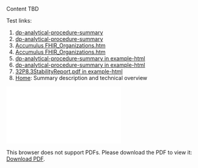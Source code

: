 Content TBD

Test links:
1. [dp-analytical-procedure-summary](/dp-analytical-procedure-summary.html)
1. [dp-analytical-procedure-summary](dp-analytical-procedure-summary)
1. [Accumulus FHIR_Organizations.htm](https://github.com/HL7/uv-dx-pq/blob/master/additional_data/html%20examples/Accumulus%20FHIR%20Organizations.htm)
1. [Accumulus FHIR_Organizations.htm](https://github.com/HL7/uv-dx-pq/blob/master/additional_data/html%20examples/Accumulus%20FHIR%20Organizations)
1. [dp-analytical-procedure-summary in example-html](/example-html/dp-analytical-procedure-summary.html)
1. [dp-analytical-procedure-summary in example-html](example-html/dp-analytical-procedure-summary)
1. [32P8.3StabilityReport.pdf in example-html](/example-html/32P8.3StabilityReport.pdf)
1. [Home](index.html): Summary description and technical overview

<object data="32P8.3StabilityReport.pdf" type="application/pdf" width="700px" height="700px">
    <embed src="32P8.3StabilityReport.pdf">
        <p>This browser does not support PDFs. Please download the PDF to view it: <a href="32P8.3StabilityReport.pdf">Download PDF</a>.</p>
    </embed>
</object>
